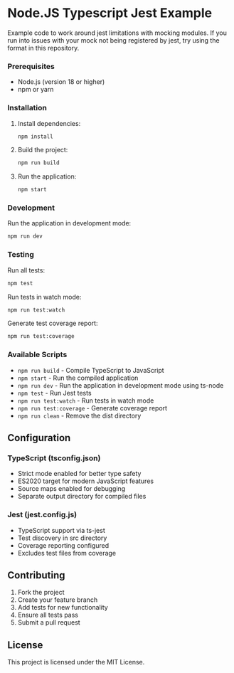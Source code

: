 # Node.JS Typescript Jest Example

Example code to work around jest limitations with mocking modules. If you run into issues with your mock not being registered by jest, try using the format in this repository.

### Prerequisites

- Node.js (version 18 or higher)
- npm or yarn

### Installation

1. Install dependencies:

   ```bash
   npm install
   ```

2. Build the project:

   ```bash
   npm run build
   ```

3. Run the application:
   ```bash
   npm start
   ```

### Development

Run the application in development mode:

```bash
npm run dev
```

### Testing

Run all tests:

```bash
npm test
```

Run tests in watch mode:

```bash
npm run test:watch
```

Generate test coverage report:

```bash
npm run test:coverage
```

### Available Scripts

- `npm run build` - Compile TypeScript to JavaScript
- `npm start` - Run the compiled application
- `npm run dev` - Run the application in development mode using ts-node
- `npm test` - Run Jest tests
- `npm run test:watch` - Run tests in watch mode
- `npm run test:coverage` - Generate coverage report
- `npm run clean` - Remove the dist directory

## Configuration

### TypeScript (tsconfig.json)

- Strict mode enabled for better type safety
- ES2020 target for modern JavaScript features
- Source maps enabled for debugging
- Separate output directory for compiled files

### Jest (jest.config.js)

- TypeScript support via ts-jest
- Test discovery in src directory
- Coverage reporting configured
- Excludes test files from coverage

## Contributing

1. Fork the project
2. Create your feature branch
3. Add tests for new functionality
4. Ensure all tests pass
5. Submit a pull request

## License

This project is licensed under the MIT License.
